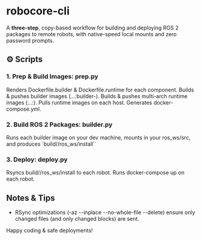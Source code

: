 # robocore-cli 

A **three‐step**, copy-based workflow for building and deploying ROS 2 packages to remote robots, with native-speed local mounts and zero password prompts.

## ⚙️ Scripts
### 1. Prep & Build Images: prep.py
Renders Dockerfile.builder & Dockerfile.runtime for each component.
Builds & pushes builder images (...:builder-<tag>).
Builds & pushes multi-arch runtime images (...:<tag>).
Pulls runtime images on each host.
Generates docker-compose.yml.

### 2. Build ROS 2 Packages: builder.py
Runs each builder image on your dev machine, mounts in your ros_ws/src, and produces
`build/<component>/ros_ws/install``

### 3. Deploy: deploy.py
Rsyncs build/<component>/ros_ws/install to each robot.
Runs docker-compose up on each robot.


## Notes & Tips
- RSync optimizations (-az --inplace --no-whole-file --delete) ensure only changed files (and only changed blocks) are sent.

Happy coding & safe deployments!
